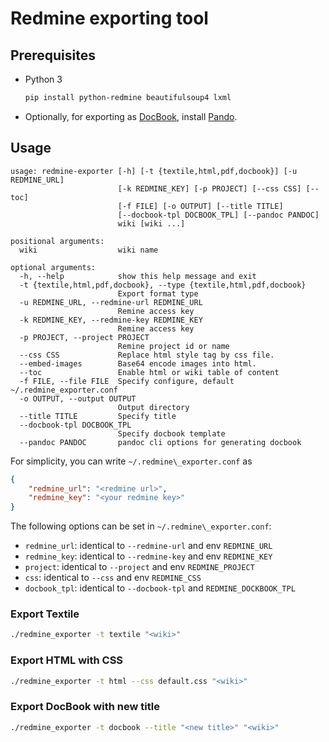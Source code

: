 # Redmine exporting tool

## Prerequisites

* Python 3
    ```bash
    pip install python-redmine beautifulsoup4 lxml
    ```
* Optionally, for exporting as [DocBook](https://docbook.org/), install [Pando](https://pandoc.org/installing).


## Usage

```
usage: redmine-exporter [-h] [-t {textile,html,pdf,docbook}] [-u REDMINE_URL]
                        [-k REDMINE_KEY] [-p PROJECT] [--css CSS] [--toc]
                        [-f FILE] [-o OUTPUT] [--title TITLE]
                        [--docbook-tpl DOCBOOK_TPL] [--pandoc PANDOC]
                        wiki [wiki ...]

positional arguments:
  wiki                  wiki name

optional arguments:
  -h, --help            show this help message and exit
  -t {textile,html,pdf,docbook}, --type {textile,html,pdf,docbook}
                        Export format type
  -u REDMINE_URL, --redmine-url REDMINE_URL
                        Remine access key
  -k REDMINE_KEY, --redmine-key REDMINE_KEY
                        Remine access key
  -p PROJECT, --project PROJECT
                        Remine project id or name
  --css CSS             Replace html style tag by css file.
  --embed-images        Base64 encode images into html.
  --toc                 Enable html or wiki table of content
  -f FILE, --file FILE  Specify configure, default ~/.redmine_exporter.conf
  -o OUTPUT, --output OUTPUT
                        Output directory
  --title TITLE         Specify title
  --docbook-tpl DOCBOOK_TPL
                        Specify docbook template
  --pandoc PANDOC       pandoc cli options for generating docbook
```

For simplicity, you can write `~/.redmine\_exporter.conf` as

```json
{
	"redmine_url": "<redmine url>",
	"redmine_key": "<your redmine key>"
}
```

The following options can be set in `~/.redmine\_exporter.conf`:

* `redmine_url`: identical to `--redmine-url` and env `REDMINE_URL`
* `redmine_key`: identical to `--redmine-key` and env `REDMINE_KEY`
* `project`: identical to `--project` and env `REDMINE_PROJECT`
* `css`: identical to `--css` and env `REDMINE_CSS`
* `docbook_tpl`: identical to `--docbook-tpl` and `REDMINE_DOCKBOOK_TPL`

### Export Textile


```bash
./redmine_exporter -t textile "<wiki>"
```

### Export HTML with CSS


```bash
./redmine_exporter -t html --css default.css "<wiki>"
```

### Export DocBook with new title


```bash
./redmine_exporter -t docbook --title "<new title>" "<wiki>"
```
